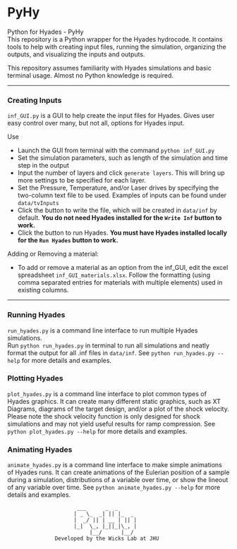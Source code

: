 # PyHy
Python for Hyades - PyHy  
This repository is a Python wrapper for the Hyades hydrocode.
It contains tools to help with creating input files, running the simulation,
organizing the outputs, and visualizing the inputs and outputs.

This repository assumes familiarity with Hyades simulations and basic terminal usage.
Almost no Python knowledge is required.

---

### Creating Inputs
`inf_GUI.py` is a GUI to help create the input files for Hyades.
Gives user easy control over many, but not all, options for Hyades input.
 
Use
* Launch the GUI from terminal with the command `python inf_GUI.py`
* Set the simulation parameters, such as length of the simulation and time step in the output
* Input the number of layers and click `generate layers`. This will bring up more settings to be specified for each layer.  
* Set the Pressure, Temperature, and/or Laser drives by specifying the two-column text file to be used. Examples of inputs can be found under `data/tvInputs`
* Click the button to write the file, which will be created in `data/inf` by default. **You do not need Hyades installed for the `Write Inf` button to work.**
* Click the button to run Hyades. **You must have Hyades installed locally for the `Run Hyades` button to work.**

Adding or Removing a material:  
* To add or remove a material as an option from the inf_GUI, edit the excel spreadsheet `inf_GUI_materials.xlsx`.
Follow the formatting (using comma separated entries for materials with multiple elements) used in existing columns.
---
### Running Hyades
`run_hyades.py` is a command line interface to run multiple Hyades simulations.  
Run `python run_hyades.py` in terminal to run all simulations and neatly format the output for all .inf files in `data/inf`.
See `python run_hyades.py --help` for more details and examples.

### Plotting Hyades
`plot_hyades.py` is a command line interface to plot common types of Hyades graphics.
It can create many different static graphics, such as XT Diagrams, diagrams of the target design, and/or a plot of the shock velocity.
Please note the shock velocity function is only designed for shock simulations and may not yield useful results for ramp compression.
See `python plot_hyades.py --help` for more details and examples.

### Animating Hyades
`animate_hyades.py` is a command line interface to make simple animations of Hyades runs.
It can create animations of the Eulerian position of a sample during a simulation, distributions of a variable over time,
or show the lineout of any variable over time. See `python animate_hyades.py --help` for more details and examples.

```
                      ___      _  _      
                     | _ \_  _| || |_  _ 
                     |  _/ || | __ | || |
                     |_|  \_, |_||_|\_, |
                          |__/      |__/ 
               Developed by the Wicks Lab at JHU
```
